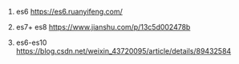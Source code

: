 1. es6 https://es6.ruanyifeng.com/

2. es7+ es8 https://www.jianshu.com/p/13c5d002478b

3. es6-es10 https://blog.csdn.net/weixin_43720095/article/details/89432584